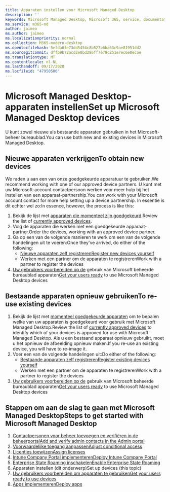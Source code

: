 ```yaml
---
title: Apparaten instellen voor Microsoft Managed Desktop
description: ''
keywords: Microsoft Managed Desktop, Microsoft 365, service, documentatie
ms.service: m365-md
author: jaimeo
ms.author: jaimeo
ms.localizationpriority: normal
ms.collection: M365-modern-desktop
ms.openlocfilehash: 5efda6fe73dd5454c8b527b6ba63c9ae81951dd2
ms.sourcegitcommit: dffb9b72acd2e0bd286ff7e79c251e7ec6e8ecae
ms.translationtype: MT
ms.contentlocale: nl-NL
ms.lasthandoff: 09/17/2020
ms.locfileid: "47950506"
---
```

# <a name="set-up-microsoft-managed-desktop-devices"></a><span data-ttu-id="43ca6-103">Microsoft Managed Desktop-apparaten instellen</span><span class="sxs-lookup"><span data-stu-id="43ca6-103">Set up Microsoft Managed Desktop devices</span></span>

<span data-ttu-id="43ca6-104">U kunt zowel nieuwe als bestaande apparaten gebruiken in het Microsoft-beheer bureaublad.</span><span class="sxs-lookup"><span data-stu-id="43ca6-104">You can use both new and existing devices in Microsoft Managed Desktop.</span></span>

## <a name="to-obtain-new-devices"></a><span data-ttu-id="43ca6-105">Nieuwe apparaten verkrijgen</span><span class="sxs-lookup"><span data-stu-id="43ca6-105">To obtain new devices</span></span>

<span data-ttu-id="43ca6-106">We raden u aan een van onze goedgekeurde apparatuur te gebruiken.</span><span class="sxs-lookup"><span data-stu-id="43ca6-106">We recommend working with one of our approved device partners.</span></span> <span data-ttu-id="43ca6-107">U kunt met uw Microsoft-account contactpersoon werken voor meer hulp bij het instellen van een apparaat-partnership.</span><span class="sxs-lookup"><span data-stu-id="43ca6-107">You can work with your Microsoft account contact for more help setting up a device partnership.</span></span> <span data-ttu-id="43ca6-108">In essentie is dit echter wel zo:</span><span class="sxs-lookup"><span data-stu-id="43ca6-108">In essence, however, the process is like this:</span></span>

1. <span data-ttu-id="43ca6-109">Bekijk de lijst met [apparaten die momenteel zijn goedgekeurd](../service-description/device-list.md).</span><span class="sxs-lookup"><span data-stu-id="43ca6-109">Review the list of [currently approved devices](../service-description/device-list.md).</span></span>
2. <span data-ttu-id="43ca6-110">Volg de apparaten die werken met een goedgekeurde apparaat-partner.</span><span class="sxs-lookup"><span data-stu-id="43ca6-110">Order the devices, working with an approved device partner.</span></span>
3. <span data-ttu-id="43ca6-111">Ga op een van de volgende manieren te werk om een van de volgende handelingen uit te voeren:</span><span class="sxs-lookup"><span data-stu-id="43ca6-111">Once they've arrived, do either of the following:</span></span>
    - [<span data-ttu-id="43ca6-112">Nieuwe apparaten zelf registreren</span><span class="sxs-lookup"><span data-stu-id="43ca6-112">Register new devices yourself</span></span>](register-devices-self.md)
    - <span data-ttu-id="43ca6-113">Werken met een partner om de apparaten te registreren</span><span class="sxs-lookup"><span data-stu-id="43ca6-113">Work with a partner to register the devices</span></span>
4. <span data-ttu-id="43ca6-114">[Uw gebruikers voorbereiden op de](get-started-devices.md) gebruik van Microsoft beheerde bureaublad apparaten</span><span class="sxs-lookup"><span data-stu-id="43ca6-114">[Get your users ready](get-started-devices.md) to use Microsoft Managed Desktop devices</span></span>

## <a name="to-re-use-existing-devices"></a><span data-ttu-id="43ca6-115">Bestaande apparaten opnieuw gebruiken</span><span class="sxs-lookup"><span data-stu-id="43ca6-115">To re-use existing devices</span></span>

1. <span data-ttu-id="43ca6-116">Bekijk de lijst met [momenteel goedgekeurde apparaten](../service-description/device-list.md) om te bepalen welke van uw apparaten is goedgekeurd voor gebruik met Microsoft Managed Desktop.</span><span class="sxs-lookup"><span data-stu-id="43ca6-116">Review the list of [currently approved devices](../service-description/device-list.md) to identify which of your devices is approved for use with Microsoft Managed Desktop.</span></span> <span data-ttu-id="43ca6-117">Als u een bestaand apparaat opnieuw gebruikt, moet u het opnieuw de afbeelding opnieuw maken.</span><span class="sxs-lookup"><span data-stu-id="43ca6-117">If you re-use an existing device, you will have to re-image it.</span></span>
2. <span data-ttu-id="43ca6-118">Voer een van de volgende handelingen uit:</span><span class="sxs-lookup"><span data-stu-id="43ca6-118">Do either of the following:</span></span>
    - [<span data-ttu-id="43ca6-119">Bestaande apparaten zelf registreren</span><span class="sxs-lookup"><span data-stu-id="43ca6-119">Register existing devices yourself</span></span>](register-reused-devices-self.md)
    - <span data-ttu-id="43ca6-120">Werken met een partner om de apparaten te registreren</span><span class="sxs-lookup"><span data-stu-id="43ca6-120">Work with a partner to register the devices</span></span>
3. <span data-ttu-id="43ca6-121">[Uw gebruikers voorbereiden op de](get-started-devices.md) gebruik van Microsoft beheerde bureaublad apparaten</span><span class="sxs-lookup"><span data-stu-id="43ca6-121">[Get your users ready](get-started-devices.md) to use Microsoft Managed Desktop devices</span></span>

## <a name="steps-to-get-started-with-microsoft-managed-desktop"></a><span data-ttu-id="43ca6-122">Stappen om aan de slag te gaan met Microsoft Managed Desktop</span><span class="sxs-lookup"><span data-stu-id="43ca6-122">Steps to get started with Microsoft Managed Desktop</span></span>

1. [<span data-ttu-id="43ca6-123">Contactpersonen voor beheer toevoegen en verifiëren in de beheerportal</span><span class="sxs-lookup"><span data-stu-id="43ca6-123">Add and verify admin contacts in the Admin portal</span></span>](add-admin-contacts.md)
2. [<span data-ttu-id="43ca6-124">Voorwaardelijke toegang aanpassen</span><span class="sxs-lookup"><span data-stu-id="43ca6-124">Adjust conditional access</span></span>](conditional-access.md)
3. [<span data-ttu-id="43ca6-125">Licenties toewijzen</span><span class="sxs-lookup"><span data-stu-id="43ca6-125">Assign licenses</span></span>](assign-licenses.md)
4. [<span data-ttu-id="43ca6-126">Intune Company Portal implementeren</span><span class="sxs-lookup"><span data-stu-id="43ca6-126">Deploy Intune Company Portal</span></span>](company-portal.md)
5. [<span data-ttu-id="43ca6-127">Enterprise State Roaming inschakelen</span><span class="sxs-lookup"><span data-stu-id="43ca6-127">Enable Enterprise State Roaming</span></span>](enterprise-state-roaming.md)
6. <span data-ttu-id="43ca6-128">Apparaten instellen (dit onderwerp)</span><span class="sxs-lookup"><span data-stu-id="43ca6-128">Set up devices (this topic)</span></span>
7. [<span data-ttu-id="43ca6-129">Uw gebruikers voorbereiden om apparaten te gebruiken</span><span class="sxs-lookup"><span data-stu-id="43ca6-129">Get your users ready to use devices</span></span>](get-started-devices.md)
8. [<span data-ttu-id="43ca6-130">Apps implementeren</span><span class="sxs-lookup"><span data-stu-id="43ca6-130">Deploy apps</span></span>](deploy-apps.md)
